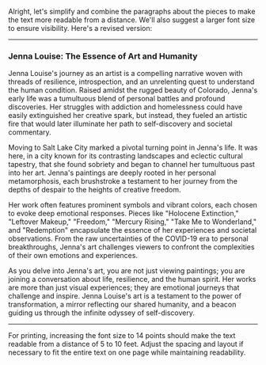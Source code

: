 Alright, let's simplify and combine the paragraphs about the pieces to make the text more readable from a distance. We'll also suggest a larger font size to ensure visibility. Here's a revised version:

---

### Jenna Louise: The Essence of Art and Humanity

Jenna Louise's journey as an artist is a compelling narrative woven with threads of resilience, introspection, and an unrelenting quest to understand the human condition. Raised amidst the rugged beauty of Colorado, Jenna's early life was a tumultuous blend of personal battles and profound discoveries. Her struggles with addiction and homelessness could have easily extinguished her creative spark, but instead, they fueled an artistic fire that would later illuminate her path to self-discovery and societal commentary.

Moving to Salt Lake City marked a pivotal turning point in Jenna's life. It was here, in a city known for its contrasting landscapes and eclectic cultural tapestry, that she found sobriety and began to channel her tumultuous past into her art. Jenna's paintings are deeply rooted in her personal metamorphosis, each brushstroke a testament to her journey from the depths of despair to the heights of creative freedom.

Her work often features prominent symbols and vibrant colors, each chosen to evoke deep emotional responses. Pieces like "Holocene Extinction," "Leftover Makeup," "Freedom," "Mercury Rising," "Take Me to Wonderland," and "Redemption" encapsulate the essence of her experiences and societal observations. From the raw uncertainties of the COVID-19 era to personal breakthroughs, Jenna's art challenges viewers to confront the complexities of their own emotions and experiences.

As you delve into Jenna's art, you are not just viewing paintings; you are joining a conversation about life, resilience, and the human spirit. Her works are more than just visual experiences; they are emotional journeys that challenge and inspire. Jenna Louise's art is a testament to the power of transformation, a mirror reflecting our shared humanity, and a beacon guiding us through the infinite odyssey of self-discovery.

---

For printing, increasing the font size to 14 points should make the text readable from a distance of 5 to 10 feet. Adjust the spacing and layout if necessary to fit the entire text on one page while maintaining readability.